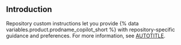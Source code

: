 ## Introduction

Repository custom instructions let you provide {% data variables.product.prodname_copilot_short %} with repository-specific guidance and preferences. For more information, see [AUTOTITLE](/copilot/concepts/prompting/response-customization).
